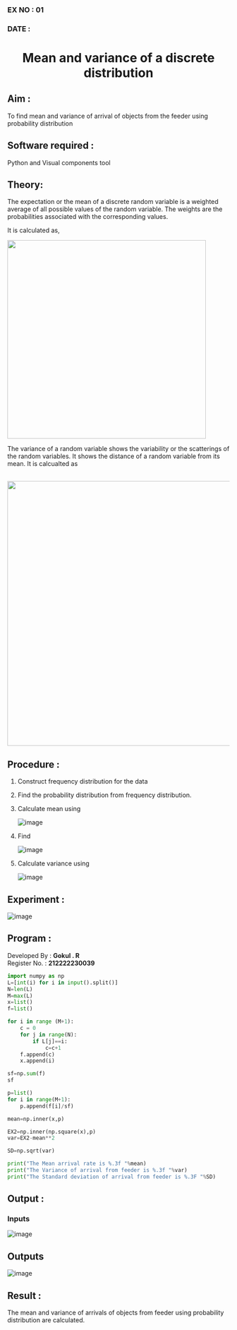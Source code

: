 ### EX NO : 01
### DATE  : 
# <p align="center"> Mean and variance of a discrete  distribution</p>
## Aim : 

To find mean and variance of arrival of objects from the feeder using probability distribution


## Software required :  

Python and Visual components tool

## Theory:

The expectation or the mean of a discrete random variable is a weighted average of all possible
values of the random variable. The weights are the probabilities associated with the corresponding values. 

It is calculated as,

<img width="450" src="https://user-images.githubusercontent.com/103921593/192938463-e34177f4-f188-48a0-bda2-8f6d1d660ed2.png">

The variance of a random variable shows the variability or the scatterings of the random variables.
It shows the distance of a random variable from its mean. It is calcualted as

</br>

<img width="600" src="https://user-images.githubusercontent.com/103921593/192938695-99fedc01-34d5-4d36-84df-5880e766ed0c.png">

## Procedure :

1. Construct frequency distribution for the data

2. Find the  probability distribution from frequency distribution.

3. Calculate mean using 
   
   ![image](https://user-images.githubusercontent.com/103921593/192940431-03b81777-c54d-4286-b4f4-82dfe7666b4c.png)

4. Find  
   
      ![image](https://user-images.githubusercontent.com/103921593/192940255-2d9dd746-6875-4a6d-877b-6da6cdb96ab1.png)

5.  Calculate variance using 
  
      ![image](https://user-images.githubusercontent.com/103921593/192942852-913550a9-fabe-4a55-b956-0487b18bbd97.png)


## Experiment :

![image](https://user-images.githubusercontent.com/103921593/229993174-5b67e57e-3e01-4ac4-9f83-410a932b22bf.png)

## Program :
Developed By : **Gokul . R**
</br>
Register No. : **212222230039**
```py
import numpy as np
L=[int(i) for i in input().split()]
N=len(L)
M=max(L) 
x=list()
f=list()

for i in range (M+1):
    c = 0
    for j in range(N):
        if L[j]==i:
            c=c+1
    f.append(c)
    x.append(i)

sf=np.sum(f)
sf

p=list()
for i in range(M+1):
    p.append(f[i]/sf) 

mean=np.inner(x,p)

EX2=np.inner(np.square(x),p)
var=EX2-mean**2 

SD=np.sqrt(var)

print("The Mean arrival rate is %.3f "%mean)
print("The Variance of arrival from feeder is %.3f "%var) 
print("The Standard deviation of arrival from feeder is %.3F "%SD)
```
## Output : 
### Inputs
![image](https://github.com/ShafeeqAhamedS/PQM_1_Mean-and-Variance/assets/93427237/ad771c55-2184-436f-8dfd-97503ce2a8bc)
## Outputs
![image](https://github.com/ShafeeqAhamedS/PQM_1_Mean-and-Variance/assets/93427237/12543576-f885-46a7-b757-e00f5f7f3e74)
## Result :
The mean and variance of arrivals of objects from feeder using probability distribution are calculated.
